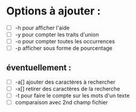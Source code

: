 # Options à ajouter :
- [ ] -h pour afficher l'aide
- [ ] -y pour compter les traits d'union
- [ ] -o pour compter toutes les occurrences
- [ ] -p afficher sous forme de pourcentage

## éventuellement :
- [ ] -a[] ajouter des caractères à rechercher
- [ ] -x[] retirer des caractères de la recherche
- [ ] -t pour faire le compte sur les mots d'un texte
- [ ] comparaison avec 2nd champ fichier
